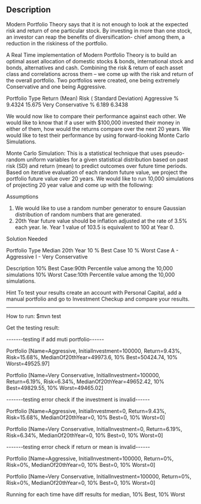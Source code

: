Description
----------------------------------------------------------------------------------------------------------------------------------------
Modern Portfolio Theory says that it is not enough to look at the expected risk and return of one particular stock. By investing in more than one stock, an investor can reap the benefits of diversification- chief among them, a reduction in the riskiness of the portfolio.
 
A Real Time implementation of Modern Portfolio Theory is to build an optimal asset allocation of domestic stocks & bonds, international stock and bonds, alternatives and cash. Combining the risk & return of each asset class and correlations across them – we come up with the risk and return of the overall portfolio.  Two portfolios were created, one being extremely Conservative and one being Aggressive.
 
Portfolio Type                Return (Mean)                Risk ( Standard Deviation)
Aggressive                      % 9.4324                         15.675
Very Conservative               % 6.189                           6.3438

 
We would now like to compare their performance against each other. We would like to know that if a user with $100,000 invested their money in either of them, how would the returns compare over the next 20 years. We would like to test their performance by using forward-looking Monte Carlo Simulations.
 
Monte Carlo Simulation:
This is a statistical technique that uses pseudo-random uniform variables for a given statistical distribution based on past risk (SD) and return (mean) to predict outcomes over future time periods. Based on iterative evaluation of each random future value, we project the portfolio future value over 20 years. We would like to run 10,000 simulations of projecting 20 year value and come up with the following:
 
Assumptions
1. We would like to use a random number generator to ensure Gaussian distribution of random numbers that are generated.
2. 20th Year future value should be inflation adjusted at the rate of 3.5% each year. Ie. Year 1 value of 103.5 is equivalent to 100        at Year 0.

Solution Needed

Portfolio Type                      Median 20th Year              10 % Best Case               10 % Worst Case
A - Aggressive 
I - Very Conservative
 

Description
10% Best Case:90th Percentile value among the 10,000 simulations
10% Worst Case:10th Percentile value among the 10,000 simulations.
 
Hint
To test your results create an account with Personal Capital, add a manual portfolio and go to Investment Checkup and compare your results.  

-----------------------------------------------------------------------------------------------------------------------------------

How to run:
$mvn test

Get the testing result:

-------testing if add muti portfolio------

Portfolio [Name=Aggressive, InitialInvestment=100000, Return=9.43%, Risk=15.68%, MedianOf20thYear=49973.6, 10% Best=50424.74, 10% Worst=49525.97]

Portfolio [Name=Very Conservative, InitialInvestment=100000, Return=6.19%, Risk=6.34%, MedianOf20thYear=49652.42, 10% Best=49829.55, 10% Worst=49465.02]


-------testing error check if the investment is invalid------

Portfolio [Name=Aggressive, InitialInvestment=0, Return=9.43%, Risk=15.68%, MedianOf20thYear=0, 10% Best=0, 10% Worst=0]

Portfolio [Name=Very Conservative, InitialInvestment=0, Return=6.19%, Risk=6.34%, MedianOf20thYear=0, 10% Best=0, 10% Worst=0]


-------testing error check if return or mean is invalid------

Portfolio [Name=Aggressive, InitialInvestment=100000, Return=0%, Risk=0%, MedianOf20thYear=0, 10% Best=0, 10% Worst=0]

Portfolio [Name=Very Conservative, InitialInvestment=100000, Return=0%, Risk=0%, MedianOf20thYear=0, 10% Best=0, 10% Worst=0]

Running for each time have diff results for median, 10% Best, 10% Worst
